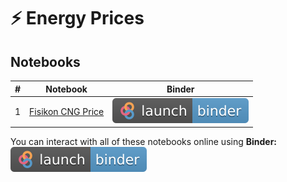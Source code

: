 # ⚡ Energy Prices

## Notebooks

\# | Notebook | Binder
--- | --- | ---
1 | <a href="https://github.com/efstathios-chatzikyriakidis/energy-prices/blob/main/FisikonCNGPrice.ipynb">Fisikon CNG Price</a> | <a href="https://mybinder.org/v2/gh/efstathios-chatzikyriakidis/energy-prices/main?filepath=FisikonCNGPrice.ipynb"><img src="icons/binder.svg"></a>

You can interact with all of these notebooks online using **Binder:** <a href="https://mybinder.org/v2/gh/efstathios-chatzikyriakidis/energy-prices/main"><img src="icons/binder.svg" align="top"></a>
